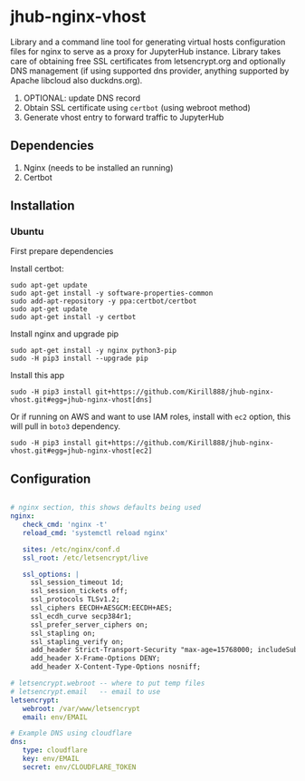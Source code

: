 # jhub-nginx-vhost

Library and a command line tool for generating virtual hosts configuration files for nginx to serve as a proxy for JupyterHub instance. Library takes care of obtaining free SSL certificates from letsencrypt.org and optionally DNS management (if using supported dns provider, anything supported by Apache libcloud also duckdns.org).

1. OPTIONAL: update DNS record
2. Obtain SSL certificate using `certbot` (using webroot method)
3. Generate vhost entry to forward traffic to JupyterHub

## Dependencies

1. Nginx (needs to be installed an running)
2. Certbot


## Installation

### Ubuntu

First prepare dependencies

Install certbot:

```
sudo apt-get update
sudo apt-get install -y software-properties-common
sudo add-apt-repository -y ppa:certbot/certbot
sudo apt-get update
sudo apt-get install -y certbot

```

Install nginx and upgrade pip

```
sudo apt-get install -y nginx python3-pip
sudo -H pip3 install --upgrade pip
```

Install this app

```
sudo -H pip3 install git+https://github.com/Kirill888/jhub-nginx-vhost.git#egg=jhub-nginx-vhost[dns]
```

Or if running on AWS and want to use IAM roles, install with `ec2` option, this will pull in `boto3` dependency.

```
sudo -H pip3 install git+https://github.com/Kirill888/jhub-nginx-vhost.git#egg=jhub-nginx-vhost[ec2]
```

## Configuration


```yaml

# nginx section, this shows defaults being used
nginx:
   check_cmd: 'nginx -t'
   reload_cmd: 'systemctl reload nginx'

   sites: /etc/nginx/conf.d
   ssl_root: /etc/letsencrypt/live

   ssl_options: |
     ssl_session_timeout 1d;
     ssl_session_tickets off;
     ssl_protocols TLSv1.2;
     ssl_ciphers EECDH+AESGCM:EECDH+AES;
     ssl_ecdh_curve secp384r1;
     ssl_prefer_server_ciphers on;
     ssl_stapling on;
     ssl_stapling_verify on;
     add_header Strict-Transport-Security "max-age=15768000; includeSubdomains; preload";
     add_header X-Frame-Options DENY;
     add_header X-Content-Type-Options nosniff;

# letsencrypt.webroot -- where to put temp files
# letsencrypt.email   -- email to use
letsencrypt:
   webroot: /var/www/letsencrypt
   email: env/EMAIL

# Example DNS using cloudflare
dns:
   type: cloudflare
   key: env/EMAIL
   secret: env/CLOUDFLARE_TOKEN
```
